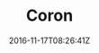 ---
title: "Coron"
date: 2016-11-17T08:26:41Z
draft: false
description: ""
hasGallery: true
type: post
region: "Asia (Southeast)"
country: "Philippines"
thumbnail: "philippines_53.jpg"
---